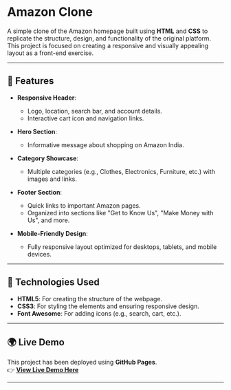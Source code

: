 # Amazon Clone

A simple clone of the Amazon homepage built using **HTML** and **CSS** to replicate the structure, design, and functionality of the original platform. This project is focused on creating a responsive and visually appealing layout as a front-end exercise.

---

## 📌 Features

- **Responsive Header**: 
  - Logo, location, search bar, and account details.
  - Interactive cart icon and navigation links.

- **Hero Section**: 
  - Informative message about shopping on Amazon India.

- **Category Showcase**:
  - Multiple categories (e.g., Clothes, Electronics, Furniture, etc.) with images and links.

- **Footer Section**: 
  - Quick links to important Amazon pages.
  - Organized into sections like "Get to Know Us", "Make Money with Us", and more.

- **Mobile-Friendly Design**:
  - Fully responsive layout optimized for desktops, tablets, and mobile devices.

---

## 🎨 Technologies Used

- **HTML5**: For creating the structure of the webpage.
- **CSS3**: For styling the elements and ensuring responsive design.
- **Font Awesome**: For adding icons (e.g., search, cart, etc.).

---

## 🌍 Live Demo

This project has been deployed using **GitHub Pages**.  
👉 **[View Live Demo Here](https://<phoenixx21>.github.io/amazon-clone/)**

---

